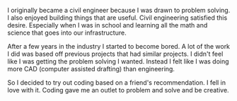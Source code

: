 I originally became a civil engineer because I was drawn to problem solving. I
also enjoyed building things that are useful. Civil engineering satisfied this
desire. Especially when I was in school and learning all the math and science that
goes into our infrastructure.

After a few years in the industry I started to become bored. A lot of the work
I did was based off previous projects that had similar projects. I didn't feel
like I was getting the problem solving I wanted. Instead I felt like I was doing
more CAD (computer assisted drafting) than engineering.

So I decided to try out coding based on a friend's recommendation. I fell in love
with it. Coding gave me an outlet to problem and solve and be creative.
